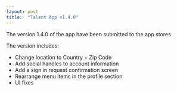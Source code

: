 ```yaml
---
layout: post
title:  "Talent App v1.4.0"
---
```


The version 1.4.0 of the app have been submitted to the app stores

The version includes:
- Change location to Country + Zip Code
- Add social handles to account information
- Add a sign in request confirmation screen
- Rearrange menu items in the profile section
- UI fixes

